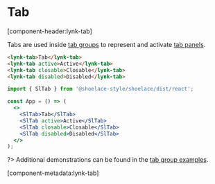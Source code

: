# Tab

[component-header:lynk-tab]

Tabs are used inside [tab groups](/components/tab-group) to represent and activate [tab panels](/components/tab-panel).

```html preview
<lynk-tab>Tab</lynk-tab>
<lynk-tab active>Active</lynk-tab>
<lynk-tab closable>Closable</lynk-tab>
<lynk-tab disabled>Disabled</lynk-tab>
```

```jsx react
import { SlTab } from '@shoelace-style/shoelace/dist/react';

const App = () => (
  <>
    <SlTab>Tab</SlTab>
    <SlTab active>Active</SlTab>
    <SlTab closable>Closable</SlTab>
    <SlTab disabled>Disabled</SlTab>
  </>
);
```

?> Additional demonstrations can be found in the [tab group examples](/components/tab-group).

[component-metadata:lynk-tab]
